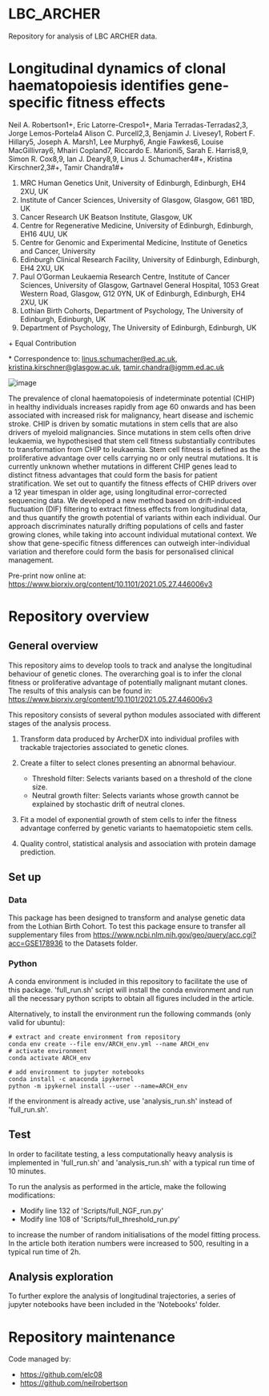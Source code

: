 # LBC_ARCHER

Repository for analysis of LBC ARCHER data.

# Longitudinal dynamics of clonal haematopoiesis identifies gene-specific fitness effects

Neil A. Robertson1+, Eric Latorre-Crespo1+, Maria Terradas-Terradas2,3, Jorge Lemos-Portela4 Alison C. Purcell2,3, Benjamin J. Livesey1, Robert F. Hillary5, Joseph A. Marsh1, Lee Murphy6, Angie Fawkes6, Louise MacGillivray6, Mhairi Copland7, Riccardo E. Marioni5, Sarah E. Harris8,9, Simon R. Cox8,9, Ian J. Deary8,9, Linus J. Schumacher4#+, Kristina Kirschner2,3#+, Tamir Chandra1#+
 
1. MRC Human Genetics Unit, University of Edinburgh, Edinburgh, EH4 2XU, UK
2. Institute of Cancer Sciences, University of Glasgow, Glasgow, G61 1BD, UK
3. Cancer Research UK Beatson Institute, Glasgow, UK
4. Centre for Regenerative Medicine, University of Edinburgh, Edinburgh, EH16 4UU, UK
5. Centre for Genomic and Experimental Medicine, Institute of Genetics and Cancer, University 
6. Edinburgh Clinical Research Facility, University of Edinburgh, Edinburgh, EH4 2XU, UK
7. Paul O’Gorman Leukaemia Research Centre, Institute of Cancer Sciences, University of Glasgow, Gartnavel General Hospital, 1053 Great Western Road, Glasgow, G12 0YN, UK
of Edinburgh, Edinburgh, EH4 2XU, UK
8. Lothian Birth Cohorts, Department of Psychology, The University of Edinburgh, Edinburgh, UK
9. Department of Psychology, The University of Edinburgh, Edinburgh, UK

\+ Equal Contribution

\* Correspondence to: linus.schumacher@ed.ac.uk, kristina.kirschner@glasgow.ac.uk, tamir.chandra@igmm.ed.ac.uk

![image](https://user-images.githubusercontent.com/4477113/123115304-eaa67780-d437-11eb-9adf-6a892a334b50.png)

The prevalence of clonal haematopoiesis of indeterminate potential (CHIP) in healthy individuals increases rapidly from age 60 onwards and has been associated with increased risk for malignancy, heart disease and ischemic stroke. CHIP is driven by somatic mutations in stem cells that are also drivers of myeloid malignancies. Since mutations in stem cells often drive leukaemia, we hypothesised that stem cell fitness substantially contributes to transformation from CHIP to leukaemia. Stem cell fitness is defined as the proliferative advantage over cells carrying no or only neutral mutations. It is currently unknown whether mutations in different CHIP genes lead to distinct fitness advantages that could form the basis for patient stratification. We set out to quantify the fitness effects of CHIP drivers over a 12 year timespan in older age, using longitudinal error-corrected sequencing data. We developed a new method based on drift-induced fluctuation (DIF) filtering to extract fitness effects from longitudinal data, and thus quantify the growth potential of variants within each individual. Our approach discriminates naturally drifting populations of cells and faster growing clones, while taking into account individual mutational context. We show that gene-specific fitness differences can outweigh inter-individual variation and therefore could form the basis for personalised clinical management.

Pre-print now online at: https://www.biorxiv.org/content/10.1101/2021.05.27.446006v3

# Repository overview

## General overview
This repository aims to develop tools to track and analyse the longitudinal
behaviour of genetic clones. The overarching goal is to infer the clonal
fitness or proliferative advantage of potentially malignant mutant clones.
The results of this analysis can be found in:
https://www.biorxiv.org/content/10.1101/2021.05.27.446006v3


This repository consists of several python modules associated with different
stages of the analysis process.

1. Transform data produced by ArcherDX into individual profiles with
trackable trajectories associated to genetic clones.

2. Create a filter to select clones presenting an abnormal behaviour.
    * Threshold filter: Selects variants based on a threshold of the clone size.
    * Neutral growth filter: Selects variants whose growth cannot be explained by
    stochastic drift of neutral clones.

3. Fit a model of exponential growth of stem cells to infer the fitness
advantage conferred by genetic variants to haematopoietic stem cells.

4. Quality control, statistical analysis and association with protein damage
prediction.

## Set up
### Data
This package has been designed to transform and analyse genetic data from the
Lothian Birth Cohort. To test this package ensure to transfer all supplementary
files from https://www.ncbi.nlm.nih.gov/geo/query/acc.cgi?acc=GSE178936
to the Datasets folder.

### Python
A conda environment is included in this repository to facilitate the use of
this package.
'full_run.sh' script will install the conda environment and run all the
necessary python scripts to obtain all figures included in the article.

Alternatively, to install the environment run the following commands
(only valid for ubuntu):

    # extract and create environment from repository
    conda env create --file env/ARCH_env.yml --name ARCH_env
    # activate environment
    conda activate ARCH_env

    # add environment to jupyter notebooks
    conda install -c anaconda ipykernel
    python -m ipykernel install --user --name=ARCH_env

If the environment is already active, use 'analysis_run.sh' instead of
'full_run.sh'.

## Test
In order to facilitate testing, a less computationally heavy analysis is
implemented in 'full_run.sh' and 'analysis_run.sh' with a typical run time of
10 minutes.

To run the analysis as performed in the article, make the following
modifications:
- Modify line 132 of 'Scripts/full_NGF_run.py'
- Modify line 108 of 'Scripts/full_threshold_run.py'

to increase the number of random initialisations of the model fitting process.
In the article both iteration numbers were increased to 500, resulting in a
typical run time of 2h.

## Analysis exploration
To further explore the analysis of longitudinal trajectories, a series of
jupyter notebooks have been included in the 'Notebooks' folder.

# Repository maintenance
Code managed by:
+ https://github.com/elc08
+ https://github.com/neilrobertson
